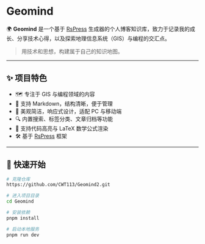 # Geomind

🌍 **Geomind** 是一个基于 [RsPress](https://rspress.rs/) 生成器的个人博客知识库，致力于记录我的成长、分享技术心得，以及探索地理信息系统（GIS）与编程的交汇点。

> 用技术和思想，构建属于自己的知识地图。

---



## ✨ 项目特色

- 🗺️ 专注于 GIS 与编程领域的内容
- 🧩 支持 Markdown，结构清晰，便于管理
- 🎨 美观简洁，响应式设计，适配 PC 与移动端
- 🔍 内置搜索、标签分类、文章归档等功能
- 📌 支持代码高亮与 LaTeX 数学公式渲染
- 🛠️ 基于 [RsPress](https://rspress.rs/) 框架

---



## 🚀 快速开始

```bash
# 克隆仓库
https://github.com/CWT113/Geomind2.git

# 进入项目目录
cd Geomind

# 安装依赖
pnpm install

# 启动本地服务
pnpm run dev
